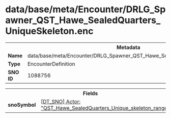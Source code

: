 <h1>data/base/meta/Encounter/DRLG_Spawner_QST_Hawe_SealedQuarters_UniqueSkeleton.enc</h1><table><tr><th colspan="100%">Metadata</th></tr><tr><td><b>Name</b></td><td>data/base/meta/Encounter/DRLG_Spawner_QST_Hawe_SealedQuarters_UniqueSkeleton.enc</td></tr><tr><td><b>Type</b></td><td>EncounterDefinition</td></tr><tr><td><b>SNO ID</b></td><td>1088756</td></tr></table>

<table><tr><th colspan="100%">Fields</th></tr><tr><td><b>snoSymbol</b></td><td><a href="..\Actor\QST_Hawe_SealedQuarters_Unique_skeleton_ranged.acr">[DT_SNO] Actor: "QST_Hawe_SealedQuarters_Unique_skeleton_ranged"</a></td></tr></table>

